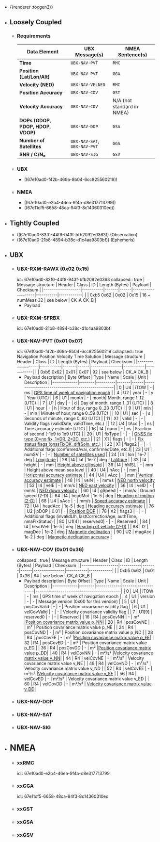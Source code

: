 - {{renderer :tocgen2}}
- ## Loosely Coupled
	- ### Requirements
	  | Data Element | UBX Message(s) | NMEA Sentence(s) |
	  | ---- | ---- | ---- |
	  | **Time** | `UBX-NAV-PVT` | `RMC` |
	  | **Position (Lat/Lon/Alt)** | `UBX-NAV-PVT` | `GGA` |
	  | **Velocity (NED)** | `UBX-NAV-VELNED` | `RMC`|
	  | **Position Accuracy** | `UBX-NAV-COV` | `GST` |
	  | **Velocity Accuracy** | `UBX-NAV-COV` | N/A (not standard in NMEA) |
	  | **DOPs (GDOP, PDOP, HDOP, VDOP)** | `UBX-NAV-DOP` | `GSA` |
	  | **Number of Satellites** | `UBX-NAV-SAT`, `UBX-NAV-PVT` | `GGA`|
	  | **SNR / C/N₀** | `UBX-NAV-SIG` | `GSV` |
	- ### UBX
		- ((67e10ad0-f42b-469a-8b04-6cc825560219))
	- ### NMEA
		- ((67e10ad0-e2b4-46ea-9f4a-d8e317713799))
		- ((67e11cf5-6658-48ca-94f3-8c14360310ed))
- ## Tightly Coupled
	- ((67e10ad0-83f0-44f8-943f-bfb2092e0363)) (Observation)
	- ((67e10ad0-21b8-4894-b38c-d1c4aa9803bf)) (Ephemeris)
- ## UBX
	- ### UBX-RXM-RAWX (0x02 0x15)
	  id:: 67e10ad0-83f0-44f8-943f-bfb2092e0363
	  collapsed:: true
	  | Message structure | Header    | Class | ID   | Length (Bytes)     | Payload   | Checksum   |
	  |-------------------|-----------|-------|------|--------------------|-----------|------------|
	  |                   | 0xb5 0x62 | 0x02  | 0x15 | 16 + numMeas·32    | see below | CK_A CK_B  |
		- Payload
	- ### UBX-RXM-SFRBX
	  id:: 67e10ad0-21b8-4894-b38c-d1c4aa9803bf
	- ### UBX-NAV-PVT (0x01 0x07)
	  id:: 67e10ad0-f42b-469a-8b04-6cc825560219
	  collapsed:: true
	  Navigation Position Velocity Time Solution
	  | Message structure | Header    | Class | ID   | Length (Bytes) | Payload   | Checksum   |
	  |-------------------|-----------|-------|------|----------------|-----------|------------|
	  |                   | 0xb5 0x62 | 0x01  | 0x07 | 92             | see below | CK_A CK_B  |
		- Payload description
		  | Byte Offset | Type   | Name     | Scale | Unit | Description                                       |
		  |-------------|--------|----------|-------|------|---------------------------------------------------|
		  | 0           | U4     | iTOW     | -     | ms   | <u>GPS time of week of navigation epoch</u>             |
		  | 4           | U2     | year     | -     | y    | Year (UTC)                                        |
		  | 6           | U1     | month    | -     | month| Month, range 1..12 (UTC)                         |
		  | 7           | U1     | day      | -     | d    | Day of month, range 1..31 (UTC)                  |
		  | 8           | U1     | hour     | -     | h    | Hour of day, range 0..23 (UTC)                   |
		  | 9           | U1     | min      | -     | min  | Minute of hour, range 0..59 (UTC)                |
		  | 10          | U1     | sec      | -     | s    | Seconds of minute, range 0..60 (UTC)             |
		  | 11          | X1     | valid    | -     | -    | Validity flags (validDate, validTime, etc.)      |
		  | 12          | U4     | tAcc     | -     | ns   | Time accuracy estimate (UTC)                     |
		  | 16          | I4     | nano     | -     | ns   | Fraction of second (-1e9 to 1e9 UTC)             |
		  | 20          | U1     | fixType  | -     | -    | <u>GNSS fix type (0=no fix, 1=DR, 2=2D, etc.)</u>       |
		  | 21          | X1     | flags    | -     | -    | <u>Fix status flags (gnssFixOK, diffSoln, etc.)</u>     |
		  | 22          | X1     | flags2   | -     | -    | Additional flags (confirmedAvai, confirmedDate, etc.)|
		  | 23          | U1     | numSV    | -     | -    | <u>Number of satellites used</u>                        |
		  | 24          | I4     | lon      | 1e-7  | deg  | <u>Longitude</u>                                         |
		  | 28          | I4     | lat      | 1e-7  | deg  | <u>Latitude</u>                                          |
		  | 32          | I4     | height   | -     | mm   | <u>Height above ellipsoid</u>                            |
		  | 36          | I4     | hMSL     | -     | mm   | Height above mean sea level                       |
		  | 40          | U4     | hAcc     | -     | mm   | <u>Horizontal accuracy estimate</u>                      |
		  | 44          | U4     | vAcc     | -     | mm   | <u>Vertical accuracy estimate</u>                        |
		  | 48          | I4     | velN     | -     | mm/s | <u>NED north velocity</u>                                |
		  | 52          | I4     | velE     | -     | mm/s | <u>NED east velocity</u>                                 |
		  | 56          | I4     | velD     | -     | mm/s | <u>NED down velocity</u>                                 |
		  | 60          | I4     | gSpeed   | -     | mm/s | Ground speed (2-D)                                |
		  | 64          | I4     | headMot  | 1e-5  | deg  | <u>Heading of motion (2-D)</u>                           |
		  | 68          | U4     | sAcc     | -     | mm/s | <u>Speed accuracy estimate</u>                           |
		  | 72          | U4     | headAcc  | 1e-5  | deg  | <u>Heading accuracy estimate</u>                         |
		  | 76          | U2     | pDOP     | 0.01  | -    | <u>Position DOP</u>                                      |
		  | 78          | X2     | flags3   | -     | -    | Additional flags (invalidLlh, lastCorrectionAge, authTime, nmaFixStatus) |
		  | 80          | U1[4]  | reserved0| -     | -    | Reserved                                          |
		  | 84          | I4     | headVeh  | 1e-5  | deg  | <u>Heading of vehicle (2-D)</u>                          |
		  | 88          | I2     | magDec   | 1e-2  | deg  | <u>Magnetic declination</u>                             |
		  | 90          | U2     | magAcc   | 1e-2  | deg  | <u>Magnetic declination accuracy</u>                     |
	- ### UBX-NAV-COV (0x01 0x36)
	  collapsed:: true
	  | Message structure | Header    | Class | ID   | Length (Bytes) | Payload   | Checksum   |
	  |-------------------|-----------|-------|------|----------------|-----------|------------|
	  |                   | 0xb5 0x62 | 0x01  | 0x36 | 64             | see below | CK_A CK_B  |
		- Payload description
		  | Byte Offset | Type   | Name        | Scale | Unit        | Description                                |
		  |-------------|--------|-------------|-------|-------------|--------------------------------------------|
		  | 0           | U4     | iTOW        | -     | ms          | GPS time of week of navigation epoch       |
		  | 4           | U1     | version     | -     | -           | Message version (0x00 for this version)    |
		  | 5           | U1     | posCovValid | -     | -           | Position covariance validity flag          |
		  | 6           | U1     | velCovValid | -     | -           | Velocity covariance validity flag          |
		  | 7           | U1[9]  | reserved0   | -     | -           | Reserved                                   |
		  | 16          | R4     | posCovNN    | -     | m²          |<u>Position covariance matrix value p_NN</u>|
		  | 20          | R4     | posCovNE    | -     | m²          | Position covariance matrix value p_NE      |
		  | 24          | R4     | posCovND    | -     | m²          | Position covariance matrix value p_ND      |
		  | 28          | R4     | posCovEE    | -     | m²          |<u>Position covariance matrix value p_EE</u>|
		  | 32          | R4     | posCovED    | -     | m²          | Position covariance matrix value p_ED      |
		  | 36          | R4     | posCovDD    | -     | m²          |<u>Position covariance matrix value p_DD</u>|
		  | 40          | R4     | velCovNN    | -     | m²/s²       |<u>Velocity covariance matrix value v_NN</u>|
		  | 44          | R4     | velCovNE    | -     | m²/s²       | Velocity covariance matrix value v_NE      |
		  | 48          | R4     | velCovND    | -     | m²/s²       | Velocity covariance matrix value v_ND      |
		  | 52          | R4     | velCovEE    | -     | m²/s²       |<u>Velocity covariance matrix value v_EE</u>  |
		  | 56          | R4     | velCovED    | -     | m²/s²       | Velocity covariance matrix value v_ED      |
		  | 60          | R4     | velCovDD    | -     | m²/s²       | <u>Velocity covariance matrix value v_DD</u>|
	- ### UBX-NAV-DOP
	- ### UBX-NAV-SAT
	- ### UBX-NAV-SIG
- # NMEA
	- ### xxRMC
	  id:: 67e10ad0-e2b4-46ea-9f4a-d8e317713799
	- ### xxGGA
	  id:: 67e11cf5-6658-48ca-94f3-8c14360310ed
	- ### xxGST
	- ### xxGSA
	- ### xxGSV